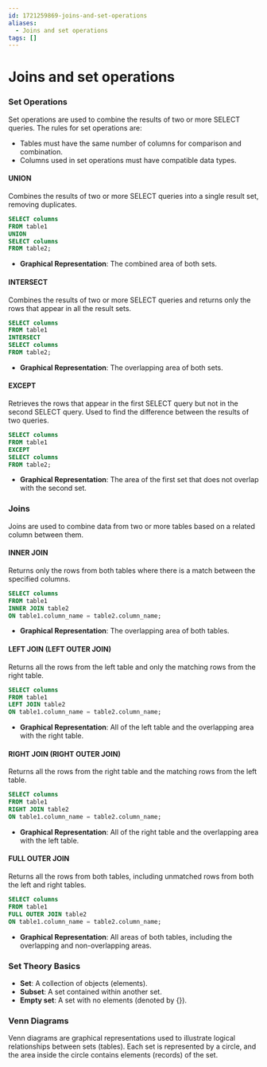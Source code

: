 ```yaml
---
id: 1721259869-joins-and-set-operations
aliases:
  - Joins and set operations
tags: []
---
```


# Joins and set operations

### Set Operations
Set operations are used to combine the results of two or more SELECT queries. The rules for set operations are:
- Tables must have the same number of columns for comparison and combination.
- Columns used in set operations must have compatible data types.

#### **UNION**
Combines the results of two or more SELECT queries into a single result set, removing duplicates.
```sql
SELECT columns
FROM table1
UNION
SELECT columns
FROM table2;
```
- **Graphical Representation**: The combined area of both sets.

#### **INTERSECT**
Combines the results of two or more SELECT queries and returns only the rows that appear in all the result sets.
```sql
SELECT columns
FROM table1
INTERSECT
SELECT columns
FROM table2;
```
- **Graphical Representation**: The overlapping area of both sets.

#### **EXCEPT**
Retrieves the rows that appear in the first SELECT query but not in the second SELECT query. Used to find the difference between the results of two queries.
```sql
SELECT columns
FROM table1
EXCEPT
SELECT columns
FROM table2;
```
- **Graphical Representation**: The area of the first set that does not overlap with the second set.

### Joins
Joins are used to combine data from two or more tables based on a related column between them.

#### **INNER JOIN**
Returns only the rows from both tables where there is a match between the specified columns.
```sql
SELECT columns
FROM table1
INNER JOIN table2
ON table1.column_name = table2.column_name;
```
- **Graphical Representation**: The overlapping area of both tables.

#### **LEFT JOIN (LEFT OUTER JOIN)**
Returns all the rows from the left table and only the matching rows from the right table.
```sql
SELECT columns
FROM table1
LEFT JOIN table2
ON table1.column_name = table2.column_name;
```
- **Graphical Representation**: All of the left table and the overlapping area with the right table.

#### **RIGHT JOIN (RIGHT OUTER JOIN)**
Returns all the rows from the right table and the matching rows from the left table.
```sql
SELECT columns
FROM table1
RIGHT JOIN table2
ON table1.column_name = table2.column_name;
```
- **Graphical Representation**: All of the right table and the overlapping area with the left table.

#### **FULL OUTER JOIN**
Returns all the rows from both tables, including unmatched rows from both the left and right tables.
```sql
SELECT columns
FROM table1
FULL OUTER JOIN table2
ON table1.column_name = table2.column_name;
```
- **Graphical Representation**: All areas of both tables, including the overlapping and non-overlapping areas.

### Set Theory Basics
- **Set**: A collection of objects (elements).
- **Subset**: A set contained within another set.
- **Empty set**: A set with no elements (denoted by {}).

### Venn Diagrams
Venn diagrams are graphical representations used to illustrate logical relationships between sets (tables). Each set is represented by a circle, and the area inside the circle contains elements (records) of the set.
